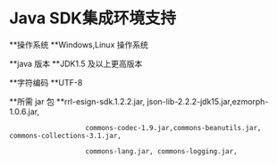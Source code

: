 # Java SDK集成环境支持

**操作系统        **Windows,Linux 操作系统

**java 版本       **JDK1.5 及以上更高版本

**字符编码        **UTF-8

**所需 jar 包      **rrl-esign-sdk.1.2.2.jar, json-lib-2.2.2-jdk15.jar,ezmorph-1.0.6.jar,

                       commons-codec-1.9.jar,commons-beanutils.jar, commons-collections-3.1.jar, 

                       commons-lang.jar, commons-logging.jar,



